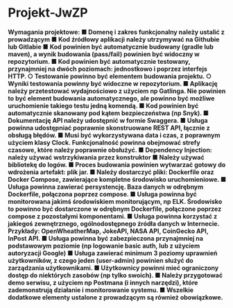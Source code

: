 # Projekt-JwZP

**Wymagania projektowe:
■ Domenę i zakres funkcjonalny należy ustalić z prowadzącym
■ Kod źródłowy aplikacji należy utrzymywać na Githubie lub Gitlabie
■ Kod powinien być automatycznie budowany (gradle lub maven), a wynik
budowania (pass/fail) powinien być widoczny w repozytorium.
■ Kod powinien być automatycznie testowany, przynajmniej na dwóch
poziomach: jednostkowo i poprzez interfejs HTTP.
○ Testowanie powinno być elementem budowania projektu.
○ Wyniki testowania powinny być widoczne w repozytorium.
■ Aplikację należy przetestować wydajnościowo z użyciem np Gatlinga.
Nie powinien to być element budowania automatycznego, ale powinno być
możliwe uruchomienie takiego testu jedną komendą.
■ Kod powinien być automatycznie skanowany pod kątem bezpieczeństwa (np
Snyk).
■ Dokumentację API należy udostępnić w formie Swaggera.
■ Usługa powinna udostępniać poprawnie skonstruowane REST API, łącznie z
obsługą błędów.
■ Musi być wykorzystywana data i czas, z poprawnym użyciem klasy Clock.
Funkcjonalność powinna obejmować strefy czasowe, które należy poprawnie
obsłużyć.
■ Dependency Injection: należy używać wstrzykiwania przez konstruktor
■ Należy używać bibliotekę do logów.
■ Proces budowania powinien wytwarzać gotowy do wdrożenia artefakt: plik jar.
■ Należy dostarczyć pliki: Dockerfile oraz Docker Compose, zawierające
kompletne środowisko uruchomieniowe.
■ Usługa powinna zawierać persystencję. Baza danych w odrębnym Dockerfile,
połączona poprzez compose.
■ Usługa powinna być monitorowana jakimś środowiskiem monitorującym, np
ELK. Środowisko to powinno być dostarczone w odrębnym Dockerfile,
połączone poprzez compose z pozostałymi komponentami.
■ Usługa powinna korzystać z jakiegoś zewnętrznego, ogólnodostępnego
źródła danych w Internecie. Przykłady: OpenWheatherMap, JokeAPI, NASA
API, CoinGecko API, InPost API.
■ Usługa powinna być zabezpieczona przynajmniej na podstawowym poziomie
(np logowanie basic auth, lub z użyciem autoryzacji Google)
■ Usługa zawierać minimum 3 poziomy uprawnień użytkowników, z czego jeden
(user-admin) powinien służyć do zarządzania użytkownikami.
■ Użytkownicy powinni mieć ograniczony dostęp do niektórych zasobów (np
tylko swoich).
■ Należy przygotować demo serwisu, z użyciem np Postmana (i innych
narzędzi), które zademonstrują działanie i monitorowanie systemu.
■ Wszelkie dodatkowe elementy ustalone z prowadzącym są również
obowiązkowe.**
